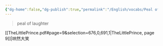 ```yaml
---
{"dg-home":false,"dg-publish":true,"permalink":"/English/vocabs/Peal of laughter/","dgPassFrontmatter":true}
---
```



> peal of laughter

[[TheLittlePrince.pdf#page=9&selection=676,0,691,1|TheLittlePrince, page 9]]|哄然大笑